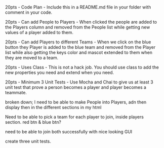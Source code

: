 20pts - Code Plan - Include this in a README.md file in your folder with comment in your code.

20pts - Can add People to Players - When clicked the people are added to the Players column and removed from the People list while getting new values of a player added to them.

20pts - Can add Players to different Teams - When we click on the blue button they Player is added to the blue team and removed from the Player list while also getting the keys color and mascot extended to them when they are moved to a team.

20pts - Uses Class - This is not a hack job. You should use class to add the new properties you need and extend when you need.

20pts - Minimum 3 Unit Tests - Use Mocha and Chai to give us at least 3 unit test that prove a person becomes a player and player becomes a teammate.


broken down; 
I need to be able to make People into Players, adn then display then in the different sections in my html

Need to be able to pick a team for each player to join, inside players section. red btn & blue btn?

need to be able to join both successfully with nice looking GUI

create three unit tests. 
